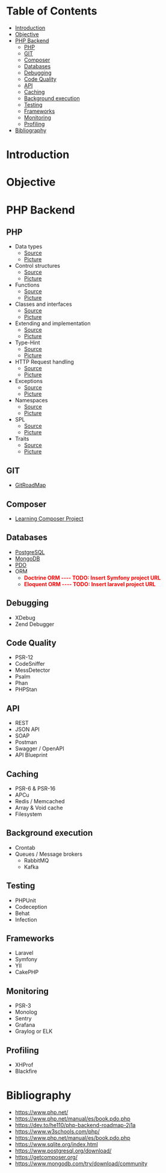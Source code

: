# Table of Contents
- [Introduction](#introduction)
- [Objective](#objective)
- [PHP Backend](#php-backend)
  - [PHP](#php)
  - [GIT](#git)
  - [Composer](#composer)
  - [Databases](#databases)
  - [Debugging](#debugging)
  - [Code Quality](#code-quality)
  - [API](#api)
  - [Caching](#caching)
  - [Background execution](#background-execution)
  - [Testing](#testing)
  - [Frameworks](#frameworks)
  - [Monitoring](#monitoring)
  - [Profiling](#profiling)
- [Bibliography](#bibliography)

# Introduction


# Objective


# PHP Backend
## PHP
- Data types 
  - [Source](./src/Php/DataTypes.php)
  - [Picture](./resources/screenshots/Php/DataTypes.png)
- Control structures
  - [Source](./src/Php/ControlStructures.php)
  - [Picture](./resources/screenshots/Php/ControlStructures.png)
- Functions
  - [Source](./src/Php/Functions.php)
  - [Picture](./resources/screenshots/Php/Functions.png)
- Classes and interfaces
  - [Source](./src/Php/ClassesAndInterfaces.php)
  - [Picture](./resources/screenshots/Php/ClassesAndInterfaces.png)
- Extending and implementation
  - [Source](./src/Php/ExtendingAndImplementing.php)
  - [Picture](./resources/screenshots/Php/ExtendingAndImplementation.png)
- Type-Hint
  - [Source](./src/Php/TypeHint.php)
  - [Picture](./resources/screenshots/Php/TypeHint.png)
- HTTP Request handling
  - [Source](./src/Php/HttpRequestHandling.php)
  - [Picture](./resources/screenshots/Php/HttpRequestHandling.png)
- Exceptions
  - [Source](./src/Php/Exceptions.php)
  - [Picture](./resources/screenshots/Php/Exceptions.png)
- Namespaces
  - [Source](./src/Php/Namespaces.php)
  - [Picture](./resources/screenshots/Php/Namespaces.png)
- SPL
  - [Source](./src/Php/Spl.php)
  - [Picture](./resources/screenshots/Php/SPL.png)
- Traits
  - [Source](./src/Php/Traits.php)
  - [Picture](./resources/screenshots/Php/Traits.png)


## GIT
- [GitRoadMap](https://github.com/alexbonavila/GitRoadMap)

## Composer
- [Learning Composer Project](https://github.com/alexbonavila/LearningComposer)


## Databases
- [PostgreSQL](https://github.com/alexbonavila/PhpRoadmap/tree/main/src/Databases/Postgres)
- [MongoDB](https://github.com/alexbonavila/PhpRoadmap/tree/main/src/Databases/Mongo)
- [PDO](https://github.com/alexbonavila/PhpRoadmap/tree/main/src/Databases/Pdo)
- ORM
  - <span style="color:red">**Doctrine ORM ---- TODO: Insert Symfony project URL**</span>
  - <span style="color:red">**Eloquent ORM ---- TODO: Insert laravel project URL**</span>

  
## Debugging
- XDebug
- Zend Debugger


## Code Quality
- PSR-12
- CodeSniffer
- MessDetector
- Psalm
- Phan
- PHPStan


## API
- REST
- JSON API
- SOAP
- Postman
- Swagger / OpenAPI
- API Blueprint


## Caching
- PSR-6 & PSR-16
- APCu
- Redis / Memcached
- Array & Void cache
- Filesystem


## Background execution
- Crontab
- Queues / Message brokers
  - RabbitMQ
  - Kafka


## Testing
- PHPUnit
- Codeception
- Behat
- Infection


## Frameworks
- Laravel
- Symfony
- YII
- CakePHP


## Monitoring
- PSR-3
- Monolog
- Sentry
- Grafana
- Graylog or ELK


## Profiling
- XHProf
- Blackfire


# Bibliography
- https://www.php.net/
- https://www.php.net/manual/es/book.pdo.php
- https://dev.to/he110/php-backend-roadmap-2j1a
- https://www.w3schools.com/php/
- https://www.php.net/manual/es/book.pdo.php
- https://www.sqlite.org/index.html
- https://www.postgresql.org/download/
- https://getcomposer.org/
- https://www.mongodb.com/try/download/community